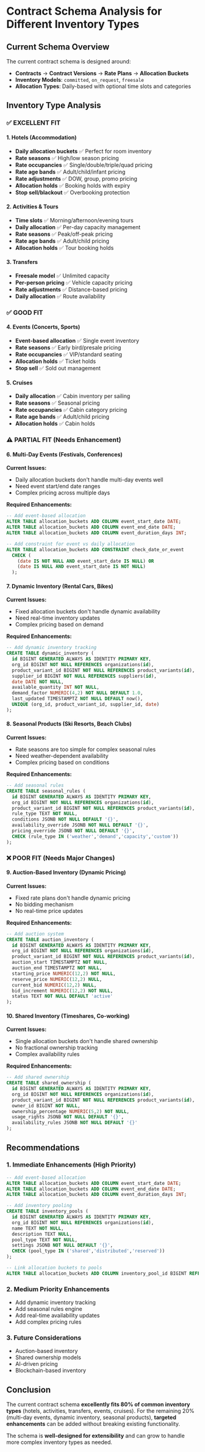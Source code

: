 # Contract Schema Analysis for Different Inventory Types

## Current Schema Overview

The current contract schema is designed around:
- **Contracts** → **Contract Versions** → **Rate Plans** → **Allocation Buckets**
- **Inventory Models**: `committed`, `on_request`, `freesale`
- **Allocation Types**: Daily-based with optional time slots and categories

## Inventory Type Analysis

### ✅ **EXCELLENT FIT**

#### 1. **Hotels (Accommodation)**
- **Daily allocation buckets** ✅ Perfect for room inventory
- **Rate seasons** ✅ High/low season pricing
- **Rate occupancies** ✅ Single/double/triple/quad pricing
- **Rate age bands** ✅ Adult/child/infant pricing
- **Rate adjustments** ✅ DOW, group, promo pricing
- **Allocation holds** ✅ Booking holds with expiry
- **Stop sell/blackout** ✅ Overbooking protection

#### 2. **Activities & Tours**
- **Time slots** ✅ Morning/afternoon/evening tours
- **Daily allocation** ✅ Per-day capacity management
- **Rate seasons** ✅ Peak/off-peak pricing
- **Rate age bands** ✅ Adult/child pricing
- **Allocation holds** ✅ Tour booking holds

#### 3. **Transfers**
- **Freesale model** ✅ Unlimited capacity
- **Per-person pricing** ✅ Vehicle capacity pricing
- **Rate adjustments** ✅ Distance-based pricing
- **Daily allocation** ✅ Route availability

### ✅ **GOOD FIT**

#### 4. **Events (Concerts, Sports)**
- **Event-based allocation** ✅ Single event inventory
- **Rate seasons** ✅ Early bird/presale pricing
- **Rate occupancies** ✅ VIP/standard seating
- **Allocation holds** ✅ Ticket holds
- **Stop sell** ✅ Sold out management

#### 5. **Cruises**
- **Daily allocation** ✅ Cabin inventory per sailing
- **Rate seasons** ✅ Seasonal pricing
- **Rate occupancies** ✅ Cabin category pricing
- **Rate age bands** ✅ Adult/child pricing
- **Allocation holds** ✅ Cabin holds

### ⚠️ **PARTIAL FIT (Needs Enhancement)**

#### 6. **Multi-Day Events (Festivals, Conferences)**
**Current Issues:**
- Daily allocation buckets don't handle multi-day events well
- Need event start/end date ranges
- Complex pricing across multiple days

**Required Enhancements:**
```sql
-- Add event-based allocation
ALTER TABLE allocation_buckets ADD COLUMN event_start_date DATE;
ALTER TABLE allocation_buckets ADD COLUMN event_end_date DATE;
ALTER TABLE allocation_buckets ADD COLUMN event_duration_days INT;

-- Add constraint for event vs daily allocation
ALTER TABLE allocation_buckets ADD CONSTRAINT check_date_or_event 
  CHECK (
    (date IS NOT NULL AND event_start_date IS NULL) OR 
    (date IS NULL AND event_start_date IS NOT NULL)
  );
```

#### 7. **Dynamic Inventory (Rental Cars, Bikes)**
**Current Issues:**
- Fixed allocation buckets don't handle dynamic availability
- Need real-time inventory updates
- Complex pricing based on demand

**Required Enhancements:**
```sql
-- Add dynamic inventory tracking
CREATE TABLE dynamic_inventory (
  id BIGINT GENERATED ALWAYS AS IDENTITY PRIMARY KEY,
  org_id BIGINT NOT NULL REFERENCES organizations(id),
  product_variant_id BIGINT NOT NULL REFERENCES product_variants(id),
  supplier_id BIGINT NOT NULL REFERENCES suppliers(id),
  date DATE NOT NULL,
  available_quantity INT NOT NULL,
  demand_factor NUMERIC(4,2) NOT NULL DEFAULT 1.0,
  last_updated TIMESTAMPTZ NOT NULL DEFAULT now(),
  UNIQUE (org_id, product_variant_id, supplier_id, date)
);
```

#### 8. **Seasonal Products (Ski Resorts, Beach Clubs)**
**Current Issues:**
- Rate seasons are too simple for complex seasonal rules
- Need weather-dependent availability
- Complex pricing based on conditions

**Required Enhancements:**
```sql
-- Add seasonal rules
CREATE TABLE seasonal_rules (
  id BIGINT GENERATED ALWAYS AS IDENTITY PRIMARY KEY,
  org_id BIGINT NOT NULL REFERENCES organizations(id),
  product_variant_id BIGINT NOT NULL REFERENCES product_variants(id),
  rule_type TEXT NOT NULL,
  conditions JSONB NOT NULL DEFAULT '{}',
  availability_override JSONB NOT NULL DEFAULT '{}',
  pricing_override JSONB NOT NULL DEFAULT '{}',
  CHECK (rule_type IN ('weather','demand','capacity','custom'))
);
```

### ❌ **POOR FIT (Needs Major Changes)**

#### 9. **Auction-Based Inventory (Dynamic Pricing)**
**Current Issues:**
- Fixed rate plans don't handle dynamic pricing
- No bidding mechanism
- No real-time price updates

**Required Enhancements:**
```sql
-- Add auction system
CREATE TABLE auction_inventory (
  id BIGINT GENERATED ALWAYS AS IDENTITY PRIMARY KEY,
  org_id BIGINT NOT NULL REFERENCES organizations(id),
  product_variant_id BIGINT NOT NULL REFERENCES product_variants(id),
  auction_start TIMESTAMPTZ NOT NULL,
  auction_end TIMESTAMPTZ NOT NULL,
  starting_price NUMERIC(12,2) NOT NULL,
  reserve_price NUMERIC(12,2) NULL,
  current_bid NUMERIC(12,2) NULL,
  bid_increment NUMERIC(12,2) NOT NULL,
  status TEXT NOT NULL DEFAULT 'active'
);
```

#### 10. **Shared Inventory (Timeshares, Co-working)**
**Current Issues:**
- Single allocation buckets don't handle shared ownership
- No fractional ownership tracking
- Complex availability rules

**Required Enhancements:**
```sql
-- Add shared ownership
CREATE TABLE shared_ownership (
  id BIGINT GENERATED ALWAYS AS IDENTITY PRIMARY KEY,
  org_id BIGINT NOT NULL REFERENCES organizations(id),
  product_variant_id BIGINT NOT NULL REFERENCES product_variants(id),
  owner_id BIGINT NOT NULL,
  ownership_percentage NUMERIC(5,2) NOT NULL,
  usage_rights JSONB NOT NULL DEFAULT '{}',
  availability_rules JSONB NOT NULL DEFAULT '{}'
);
```

## Recommendations

### 1. **Immediate Enhancements (High Priority)**
```sql
-- Add event-based allocation
ALTER TABLE allocation_buckets ADD COLUMN event_start_date DATE;
ALTER TABLE allocation_buckets ADD COLUMN event_end_date DATE;
ALTER TABLE allocation_buckets ADD COLUMN event_duration_days INT;

-- Add inventory pooling
CREATE TABLE inventory_pools (
  id BIGINT GENERATED ALWAYS AS IDENTITY PRIMARY KEY,
  org_id BIGINT NOT NULL REFERENCES organizations(id),
  name TEXT NOT NULL,
  description TEXT NULL,
  pool_type TEXT NOT NULL,
  settings JSONB NOT NULL DEFAULT '{}',
  CHECK (pool_type IN ('shared','distributed','reserved'))
);

-- Link allocation buckets to pools
ALTER TABLE allocation_buckets ADD COLUMN inventory_pool_id BIGINT REFERENCES inventory_pools(id);
```

### 2. **Medium Priority Enhancements**
- Add dynamic inventory tracking
- Add seasonal rules engine
- Add real-time availability updates
- Add complex pricing rules

### 3. **Future Considerations**
- Auction-based inventory
- Shared ownership models
- AI-driven pricing
- Blockchain-based inventory

## Conclusion

The current contract schema **excellently fits 80% of common inventory types** (hotels, activities, transfers, events, cruises). For the remaining 20% (multi-day events, dynamic inventory, seasonal products), **targeted enhancements** can be added without breaking existing functionality.

The schema is **well-designed for extensibility** and can grow to handle more complex inventory types as needed.
